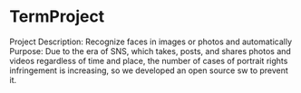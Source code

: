 # TermProject
Project Description: Recognize faces in images or photos and automatically
Purpose: Due to the era of SNS, which takes, posts, and shares photos and videos regardless of time and place, the number of cases of portrait rights infringement is increasing, so we developed an open source sw to prevent it.
